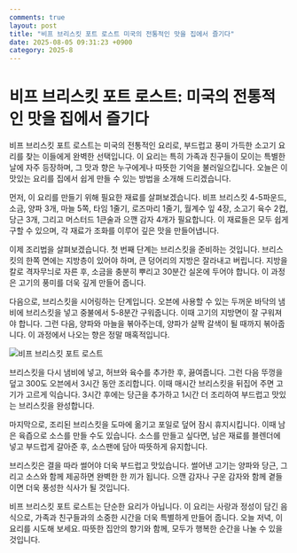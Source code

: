 ```yaml
---
comments: true
layout: post
title: "비프 브리스킷 포트 로스트 미국의 전통적인 맛을 집에서 즐기다"
date: 2025-08-05 09:31:23 +0900
category: 2025-8
---
```


# 비프 브리스킷 포트 로스트: 미국의 전통적인 맛을 집에서 즐기다

비프 브리스킷 포트 로스트는 미국의 전통적인 요리로, 부드럽고 풍미 가득한 소고기 요리를 찾는 이들에게 완벽한 선택입니다. 이 요리는 특히 가족과 친구들이 모이는 특별한 날에 자주 등장하며, 그 맛과 향은 누구에게나 따뜻한 기억을 불러일으킵니다. 오늘은 이 맛있는 요리를 집에서 쉽게 만들 수 있는 방법을 소개해 드리겠습니다.

먼저, 이 요리를 만들기 위해 필요한 재료를 살펴보겠습니다. 비프 브리스킷 4-5파운드, 소금, 양파 3개, 마늘 5쪽, 타임 1줄기, 로즈마리 1줄기, 월계수 잎 4장, 소고기 육수 2컵, 당근 3개, 그리고 머스터드 1큰술과 으깬 감자 4개가 필요합니다. 이 재료들은 모두 쉽게 구할 수 있으며, 각 재료가 조화를 이루어 깊은 맛을 만들어냅니다.

이제 조리법을 살펴보겠습니다. 첫 번째 단계는 브리스킷을 준비하는 것입니다. 브리스킷의 한쪽 면에는 지방층이 있어야 하며, 큰 덩어리의 지방은 잘라내고 버립니다. 지방을 칼로 격자무늬로 자른 후, 소금을 충분히 뿌리고 30분간 실온에 두어야 합니다. 이 과정은 고기의 풍미를 더욱 깊게 만들어 줍니다.

다음으로, 브리스킷을 시어링하는 단계입니다. 오븐에 사용할 수 있는 두꺼운 바닥의 냄비에 브리스킷을 넣고 중불에서 5-8분간 구워줍니다. 이때 고기의 지방면이 잘 구워져야 합니다. 그런 다음, 양파와 마늘을 볶아주는데, 양파가 살짝 갈색이 될 때까지 볶아줍니다. 이 과정에서 나오는 향은 정말 매혹적입니다.

![비프 브리스킷 포트 로스트](https://www.themealdb.com/images/media/meals/ursuup1487348423.jpg)

브리스킷을 다시 냄비에 넣고, 허브와 육수를 추가한 후, 끓여줍니다. 그런 다음 뚜껑을 덮고 300도 오븐에서 3시간 동안 조리합니다. 이때 매시간 브리스킷을 뒤집어 주면 고기가 고르게 익습니다. 3시간 후에는 당근을 추가하고 1시간 더 조리하여 부드럽고 맛있는 브리스킷을 완성합니다.

마지막으로, 조리된 브리스킷을 도마에 옮기고 포일로 덮어 잠시 휴지시킵니다. 이때 남은 육즙으로 소스를 만들 수도 있습니다. 소스를 만들고 싶다면, 남은 재료를 블렌더에 넣고 부드럽게 갈아준 후, 소스팬에 담아 따뜻하게 유지합니다.

브리스킷은 결을 따라 썰어야 더욱 부드럽고 맛있습니다. 썰어낸 고기는 양파와 당근, 그리고 소스와 함께 제공하면 완벽한 한 끼가 됩니다. 으깬 감자나 구운 감자와 함께 곁들이면 더욱 풍성한 식사가 될 것입니다.

비프 브리스킷 포트 로스트는 단순한 요리가 아닙니다. 이 요리는 사랑과 정성이 담긴 음식으로, 가족과 친구들과의 소중한 시간을 더욱 특별하게 만들어 줍니다. 오늘 저녁, 이 요리를 시도해 보세요. 따뜻한 집안의 향기와 함께, 모두가 행복한 순간을 나눌 수 있을 것입니다.